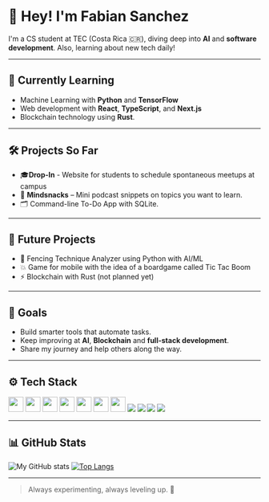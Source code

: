# 👋 Hey! I'm Fabian Sanchez

I'm a CS student at TEC (Costa Rica 🇨🇷), diving deep into **AI** and **software development**. Also, learning about new tech daily!

---

## 🧠 Currently Learning
- Machine Learning with **Python** and **TensorFlow**
- Web development with **React**, **TypeScript**, and **Next.js**
- Blockchain technology using **Rust**.

---

## 🛠️ Projects So Far
- 🎓**Drop-In** - Website for students to schedule spontaneous meetups at campus
- 🧠 **Mindsnacks** – Mini podcast snippets on topics you want to learn.
- 🗂️ Command-line To-Do App with SQLite.

---

## 📜 Future Projects 
- 🤺 Fencing Technique Analyzer using Python with AI/ML
- 💥 Game for mobile with the idea of a boardgame called Tic Tac Boom
- ⚡ Blockchain with Rust (not planned yet)


--- 

## 🎯 Goals
- Build smarter tools that automate tasks.
- Keep improving at **AI**, **Blockchain** and **full-stack development**.
- Share my journey and help others along the way.

---

## ⚙️ Tech Stack

<p>
  <img src="https://cdn.jsdelivr.net/gh/devicons/devicon/icons/python/python-original.svg" height="30"/>
  <img src="https://cdn.jsdelivr.net/gh/devicons/devicon/icons/git/git-original.svg" height="30"/>
  <img src="https://cdn.jsdelivr.net/gh/devicons/devicon/icons/github/github-original.svg" height="30"/>
  <img src="https://cdn.jsdelivr.net/gh/devicons/devicon/icons/javascript/javascript-original.svg" height="30"/>
  <img src="https://cdn.jsdelivr.net/gh/devicons/devicon/icons/html5/html5-original.svg" height="30"/>
  <img src="https://cdn.jsdelivr.net/gh/devicons/devicon/icons/css3/css3-original.svg" height="30"/>
  <img src="https://cdn.jsdelivr.net/gh/devicons/devicon/icons/azure/azure-original.svg" height="30"/>
  <img src="https://raw.githubusercontent.com/marwin1991/profile-technology-icons/refs/heads/main/icons/tailwind_css.png"/>
  <img src="https://raw.githubusercontent.com/marwin1991/profile-technology-icons/refs/heads/main/icons/supabase.png"/>
  <img src="https://raw.githubusercontent.com/marwin1991/profile-technology-icons/refs/heads/main/icons/react.png"/>
  <img src="https://raw.githubusercontent.com/marwin1991/profile-technology-icons/refs/heads/main/icons/vite.png"/>
</p>

---

## 📊 GitHub Stats

![My GitHub stats](https://github-readme-stats.vercel.app/api?username=FabianSanchezD&show_icons=true&theme=radical)
[![Top Langs](https://github-readme-stats.vercel.app/api/top-langs/?username=FabianSanchezD)](https://github.com/anuraghazra/github-readme-stats)




---

> Always experimenting, always leveling up. 🚀
